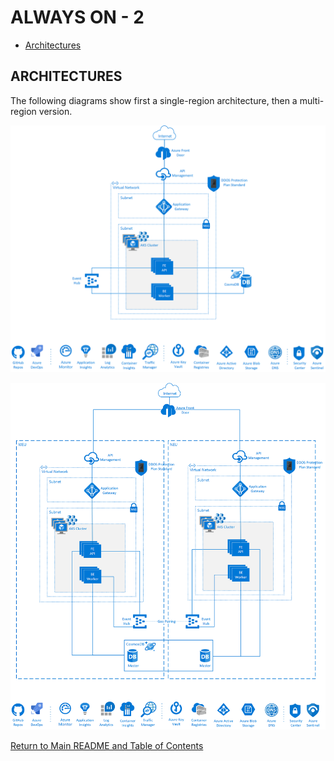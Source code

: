 # ALWAYS ON - 2

<!-- TOC -->
- [Architectures](#architectures)
<!-- /TOC -->

## ARCHITECTURES

The following diagrams show first a single-region architecture, then a multi-region version.

![Single-region architecture.](../images/arch1.png 'Single-region architecture')

![Multi-region architecture.](../images/arch2.png 'Multi-region architecture')

[Return to Main README and Table of Contents](../../README.md)